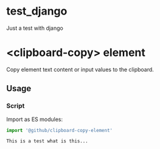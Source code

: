 # test_django
Just a test with django

# &lt;clipboard-copy&gt; element

Copy element text content or input values to the clipboard.


## Usage

### Script

Import as ES modules:

```js
import '@github/clipboard-copy-element'
```

```html
This is a test what is this...
```

